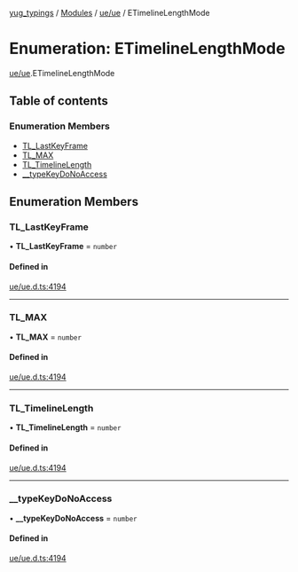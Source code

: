 [yug_typings](../README.md) / [Modules](../modules.md) / [ue/ue](../modules/ue_ue.md) / ETimelineLengthMode

# Enumeration: ETimelineLengthMode

[ue/ue](../modules/ue_ue.md).ETimelineLengthMode

## Table of contents

### Enumeration Members

- [TL\_LastKeyFrame](ue_ue.ETimelineLengthMode.md#tl_lastkeyframe)
- [TL\_MAX](ue_ue.ETimelineLengthMode.md#tl_max)
- [TL\_TimelineLength](ue_ue.ETimelineLengthMode.md#tl_timelinelength)
- [\_\_typeKeyDoNoAccess](ue_ue.ETimelineLengthMode.md#__typekeydonoaccess)

## Enumeration Members

### TL\_LastKeyFrame

• **TL\_LastKeyFrame** = `number`

#### Defined in

[ue/ue.d.ts:4194](https://github.com/YugMetaverse/yug_typings/blob/25cad34/ue/ue.d.ts#L4194)

___

### TL\_MAX

• **TL\_MAX** = `number`

#### Defined in

[ue/ue.d.ts:4194](https://github.com/YugMetaverse/yug_typings/blob/25cad34/ue/ue.d.ts#L4194)

___

### TL\_TimelineLength

• **TL\_TimelineLength** = `number`

#### Defined in

[ue/ue.d.ts:4194](https://github.com/YugMetaverse/yug_typings/blob/25cad34/ue/ue.d.ts#L4194)

___

### \_\_typeKeyDoNoAccess

• **\_\_typeKeyDoNoAccess** = `number`

#### Defined in

[ue/ue.d.ts:4194](https://github.com/YugMetaverse/yug_typings/blob/25cad34/ue/ue.d.ts#L4194)
